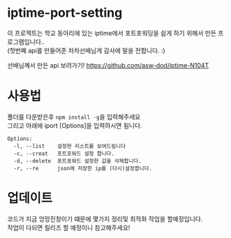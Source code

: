# iptime-port-setting

이 프로젝트는 학교 동아리에 있는 iptime에서 포트포워딩을 쉽게 하기 위해서 만든 프로그램입니다..<br>
(첫번째 api를 만들어준 차차선배님게 감사에 말을 전합니다. :)

선배님꼐서 만든 api 보려가기!
https://github.com/asw-dod/iptime-N104T

# 사용법
폴더를 다운받은후 `npm install -g`을 입력해주세요<br>
그리고 아래에 iport [Options]을 입력하시면 됨니다.<br>
```
Options:
  -l, --list    설정한 리스트를 보여드림니다
  -c, --creat   포트포워드 설정 합니다.
  -d, --delete  포트포워드 설정한 값을 삭제합니다.
  -r, --re      json에 저장한 ip를 (다시)설정합니다.
```

# 업데이트
코드가 지금 엉망진창이기 떄문에 몇가지 정리및 최적화 작업을 할예정입니다. <br>
작업이 다되면 릴리즈 할 예정이니 참고해주세요!
